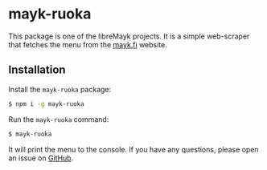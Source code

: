 # mayk-ruoka

This package is one of the libreMayk projects. It is a simple web-scraper that fetches the menu from the [mayk.fi](https://www.mayk.fi/tietoa-meista/ruokailu) website.

## Installation

Install the `mayk-ruoka` package:

```bash
$ npm i -g mayk-ruoka
```

Run the `mayk-ruoka` command:

```bash
$ mayk-ruoka
```

It will print the menu to the console. If you have any questions, please open an issue on [GitHub](https://github.com/libreMayk/mayk-ruoka/issues).
